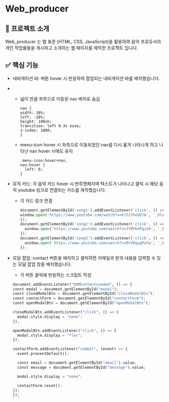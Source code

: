 # Web_producer

## 📝 프로젝트 소개

Web_producer 는 웹 표준 (HTML, CSS, JavaScript)을 활용하여 음악 프로듀서의 개인 작업물들을 게시하고 소개하는 웹 페이지를 제작한 프로젝트 입니다.

## ✅ 핵심 기능

- 네비게이션 바: 버튼 hover 시 반응하여 팝업되는 네비게이션 바를 배치했습니다.
- 
  - 넓이 만큼 좌측으로 이동된 nav 배치로 숨김
 
    ```
    nav {
    width: 18%;
    left: -18%;
    height: 100vh;
    transition: left 0.3s ease;
    z-index: 1000;
    }
    ```


  - menu-icon hover 시 좌측으로 이동되었던 nav를 다시 옮겨 나타나게 하고 나타난 nav hover 시에도 유지


    ```
    .menu-icon:hover+nav,
    nav:hover {
      left: 0;
    }
    ```


- 뮤직 카드: 각 음악 카드 hover 시 반투명해지며 텍스트가 나타나고 클릭 시 해당 음악 youtube 링크로 연결되는 카드를 제작했습니다.


  - 각 카드 링크 연결
  
    ```python
    document.getElementById('song1').addEventListener('click', () => {
    window.open('https://www.youtube.com/watch?v=b7I2JhoUEYA', '_blank');
    });
    document.getElementById('song2').addEventListener('click', () => {
      window.open('https://www.youtube.com/watch?v=JYMYbnPgiX4', '_blank');
    });
    document.getElementById('song3').addEventListener('click', () => {
      window.open('https://www.youtube.com/watch?v=0vV8qugPaYw', '_blank');
    });
    ```


- 모달 팝업: contact 버튼을 배치하고 클릭하면 이메일과 문의 내용을 입력할 수 있는 모달 팝업 창을 배치했습니다.


   - 각 버튼 클릭에 반응하는 스크립트 작성
  
    ```python
    document.addEventListener("DOMContentLoaded", () => {
    const modal = document.getElementById("modal");
    const closeModalBtn = document.getElementById("closeModalBtn");
    const contactForm = document.getElementById("contactForm");
    const openModalBtn = document.getElementById("openModalBtn");
  
    closeModalBtn.addEventListener("click", () => {
      modal.style.display = "none";
    });
  
    openModalBtn.addEventListener("click", () => {
      modal.style.display = "flex";
    });
  
    contactForm.addEventListener("submit", (event) => {
      event.preventDefault();
  
      const email = document.getElementById("email").value;
      const message = document.getElementById("message").value;
  
      modal.style.display = "none";
  
      contactForm.reset();
    });
    });
    ```
